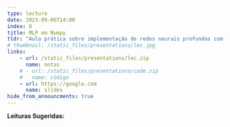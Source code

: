 ```yaml
---
type: lecture
date: 2023-09-06T14:00
index: 8
title: MLP em Numpy
tldr: "Aula prática sobre implementação de redes neurais profundas com Numpy."
# thumbnail: /static_files/presentations/lec.jpg
links: 
    - url: /static_files/presentations/lec.zip
      name: notas
    # - url: /static_files/presentations/code.zip
    #   name: código
    - url: https://google.com
      name: slides
hide_from_announcments: true
---
```

**Leituras Sugeridas:**
